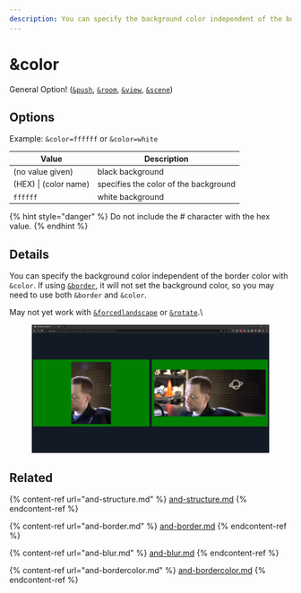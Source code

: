 ```yaml
---
description: You can specify the background color independent of the border color
---
```


# \&color

General Option! ([`&push`](../../source-settings/push.md), [`&room`](../../general-settings/room.md), [`&view`](../view-parameters/view.md), [`&scene`](../view-parameters/scene.md))

## Options

Example: `&color=ffffff` or `&color=white`

| Value                 | Description                           |
| --------------------- | ------------------------------------- |
| (no value given)      | black background                      |
| (HEX) \| (color name) | specifies the color of the background |
| `ffffff`              | white background                      |

{% hint style="danger" %}
Do not include the # character with the hex value.
{% endhint %}

## Details

You can specify the background color independent of the border color with `&color`. If using [`&border`](and-border.md), it will not set the background color, so you may need to use both `&border` and `&color`.

May not yet work with [`&forcedlandscape`](../mobile-parameters/and-forcelandscape.md) or [`&rotate`](and-rotate.md).\


<figure><img src="../../.gitbook/assets/image (14).png" alt=""><figcaption></figcaption></figure>

## Related

{% content-ref url="and-structure.md" %}
[and-structure.md](and-structure.md)
{% endcontent-ref %}

{% content-ref url="and-border.md" %}
[and-border.md](and-border.md)
{% endcontent-ref %}

{% content-ref url="and-blur.md" %}
[and-blur.md](and-blur.md)
{% endcontent-ref %}

{% content-ref url="and-bordercolor.md" %}
[and-bordercolor.md](and-bordercolor.md)
{% endcontent-ref %}
